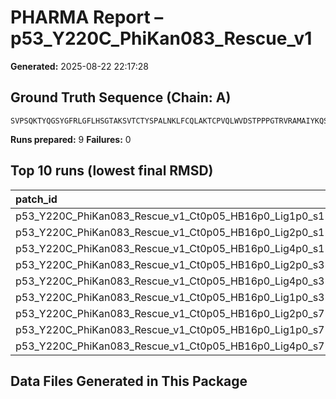 # PHARMA Report – p53_Y220C_PhiKan083_Rescue_v1

**Generated:** 2025-08-22 22:17:28
## Ground Truth Sequence (Chain: A)

```
SVPSQKTYQGSYGFRLGFLHSGTAKSVTCTYSPALNKLFCQLAKTCPVQLWVDSTPPPGTRVRAMAIYKQSQHMTEVVRRCPHHERCSDSDGLAPPQHLIRVEGNLRAEYLDDRNTFRHSVVVPCEPPEVGSDCTTIHYNYMCYSSCMGGMNRRPILTIITLEDSSGNLLGRDSFEVRVCACPGRDRRTEEENLR
```

**Runs prepared:** 9
**Failures:** 0

## Top 10 runs (lowest final RMSD)

| patch_id                                               |    RMSD |      Rg |   total_loss |
|:-------------------------------------------------------|--------:|--------:|-------------:|
| p53_Y220C_PhiKan083_Rescue_v1_Ct0p05_HB16p0_Lig1p0_s11 | 25.7063 | 20.5341 |      2635.1  |
| p53_Y220C_PhiKan083_Rescue_v1_Ct0p05_HB16p0_Lig2p0_s11 | 25.7063 | 20.5341 |      2635.1  |
| p53_Y220C_PhiKan083_Rescue_v1_Ct0p05_HB16p0_Lig4p0_s11 | 25.7063 | 20.5341 |      2635.1  |
| p53_Y220C_PhiKan083_Rescue_v1_Ct0p05_HB16p0_Lig2p0_s3  | 31.4139 | 24.6906 |      2617.13 |
| p53_Y220C_PhiKan083_Rescue_v1_Ct0p05_HB16p0_Lig4p0_s3  | 31.4139 | 24.6906 |      2617.13 |
| p53_Y220C_PhiKan083_Rescue_v1_Ct0p05_HB16p0_Lig1p0_s3  | 31.4139 | 24.6906 |      2617.13 |
| p53_Y220C_PhiKan083_Rescue_v1_Ct0p05_HB16p0_Lig2p0_s7  | 35.8488 | 32.8036 |      1247.03 |
| p53_Y220C_PhiKan083_Rescue_v1_Ct0p05_HB16p0_Lig1p0_s7  | 35.8488 | 32.8036 |      1247.03 |
| p53_Y220C_PhiKan083_Rescue_v1_Ct0p05_HB16p0_Lig4p0_s7  | 35.8488 | 32.8036 |      1247.03 |

## Data Files Generated in This Package

